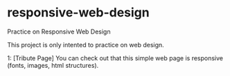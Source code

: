 # responsive-web-design
Practice on Responsive Web Design

This project is only intented to practice on web design.

1: [Tribute Page]
You can check out that this simple web page is responsive (fonts, images, html structures).

